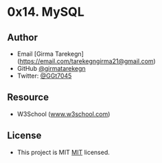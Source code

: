 # 0x14. MySQL 

## Author 
- Email [Girma Tarekegn] (https://email.com/tarekegngirma21@gmail.com)
- GitHub [@girmatarekegn](https://github.com/girma336)
- Twitter: [@GGt7045](https://twitter.com/GGt7045)


## Resource
- W3School (www.w3school.com)

## License
- This project is MIT [MIT](./MIT.md) licensed.



